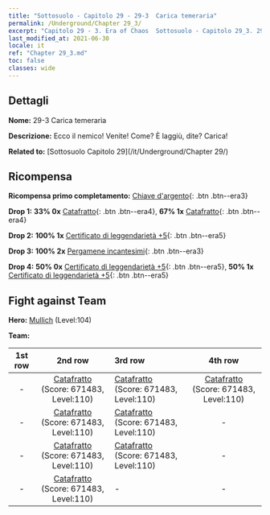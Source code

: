 ```yaml
---
title: "Sottosuolo - Capitolo 29 - 29-3  Carica temeraria"
permalink: /Underground/Chapter 29_3/
excerpt: "Capitolo 29 - 3. Era of Chaos  Sottosuolo - Capitolo 29_3. 29-3  Carica temeraria"
last_modified_at: 2021-06-30
locale: it
ref: "Chapter 29_3.md"
toc: false
classes: wide
---
```


## Dettagli

 **Nome:** 29-3  Carica temeraria

 **Descrizione:**       Ecco il nemico! Venite! Come? È laggiù, dite? Carica!

 **Related to:** [Sottosuolo Capitolo 29](/it/Underground/Chapter 29/)

## Ricompensa

 **Ricompensa primo completamento:** [Chiave d'argento](/ItemsIT/con_693/){: .btn .btn--era3}

 **Drop 1:** **33% 0x** [Catafratto](/ItemsIT/unt_195/){: .btn .btn--era4}, **67% 1x** [Catafratto](/ItemsIT/unt_195/){: .btn .btn--era4}

 **Drop 2:** **100% 1x** [Certificato di leggendarietà +5](/ItemsIT/mat_102/){: .btn .btn--era5}

 **Drop 3:** **100% 2x** [Pergamene incantesimi](/ItemsIT/con_694/){: .btn .btn--era3}

 **Drop 4:** **50% 0x** [Certificato di leggendarietà +5](/ItemsIT/mat_102/){: .btn .btn--era5}, **50% 1x** [Certificato di leggendarietà +5](/ItemsIT/mat_102/){: .btn .btn--era5}


## Fight against Team
 **Hero:** [Mullich](/it/heroes/Mullich/) (Level:104)

 **Team:**


  | 1st row | 2nd row | 3rd row | 4th row |
  |:----:|:----:|:----|:----:|
  | - | [Catafratto](/it/units/Cavalier/) (Score: 671483, Level:110)  | [Catafratto](/it/units/Cavalier/) (Score: 671483, Level:110)  | [Catafratto](/it/units/Cavalier/) (Score: 671483, Level:110)  |
  | - | [Catafratto](/it/units/Cavalier/) (Score: 671483, Level:110)  | [Catafratto](/it/units/Cavalier/) (Score: 671483, Level:110)  | - |
  | - | [Catafratto](/it/units/Cavalier/) (Score: 671483, Level:110)  | [Catafratto](/it/units/Cavalier/) (Score: 671483, Level:110)  | - |
  | - | [Catafratto](/it/units/Cavalier/) (Score: 671483, Level:110)  | - | - |


